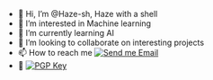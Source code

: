 - 👋 Hi, I’m @Haze-sh, Haze with a shell
- 👀 I’m interested in Machine learning
- 🌱 I’m currently learning AI
- 💞️ I’m looking to collaborate on interesting projects
- 📫 How to reach me [![Send me Email](https://img.shields.io/static/v1?label=email&message=contact@hazemhussien.xyz&color=blue&style=flat-square)](mailto:contact@hazemhussien.xyz)
- :key: [![PGP Key](https://img.shields.io/static/v1?label=PGP&message=FB76D70DACB6D7A420B0D7AD33B8E38DA567CB09&color=blue&style=flat-square)](https://keys.openpgp.org/search?q=892EBC7DC392DFF9C9C03F1D15F4180E73787863)

<!---
Haze-sh/Haze-sh is a ✨ special ✨ repository because its `README.md` (this file) appears on your GitHub profile.
You can click the Preview link to take a look at your changes.
--->
